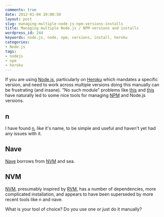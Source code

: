 ```yaml
---
comments: true
date: 2012-01-04 10:00:50
layout: post
slug: managing-multiple-node-js-npm-versions-installs
title: Managing multiple Node.js / NPM versions and installs
wordpress_id: 244
keywords: node.js, node, npm, versions, install, heroku
categories:
- Node.js
tags:
- nodejs
- npm
- heroku
---
```


If you are using [Node.js](http://nodejs.org/), particularly on [Heroku](http://www.heroku.com/) which mandates a specific version, and need to work across multiple versions doing this manually can be frustrating (and insane). "No such module" problems like [this](https://github.com/isaacs/npm/issues/1711) and [this](https://github.com/isaacs/npm/issues/1711) have naturally led to some nice tools for managing [NPM](http://npmjs.org/) and Node.js versions.

<!-- more -->



## n



I have found [n](https://github.com/visionmedia/n), like it's name, to be simple and useful and haven't yet had any issues with it.



## Nave



[Nave](https://github.com/isaacs/nave) borrows from [NVM](https://github.com/creationix/nvm) and sea. 



## NVM



[NVM](https://github.com/creationix/nvm), presumably inspired by [RVM](http://beginrescueend.com/), has a number of dependencies, more complicated installation, and appears to have been superseded by more recent tools like n and nave.

What is your tool of choice? Do you use one or just do it manually?
